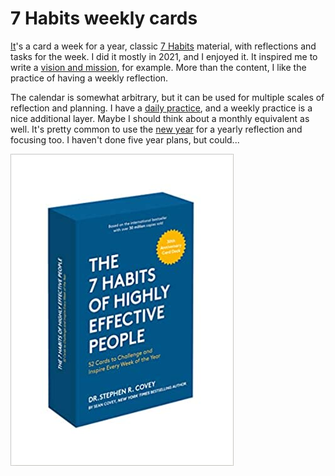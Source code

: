 # 7 Habits weekly cards

[It][]'s a card a week for a year, classic [7 Habits][] material, with
reflections and tasks for the week. I did it mostly in 2021, and I
enjoyed it. It inspired me to write a [vision and mission][], for
example. More than the content, I like the practice of having a weekly
reflection.

[It]: https://smile.amazon.com/Habits-Highly-Effective-People-Anniversary/dp/1642500267 "The 7 Habits of Highly Effective People: 30th Anniversary Card Deck"
[7 Habits]: https://en.wikipedia.org/wiki/The_7_Habits_of_Highly_Effective_People "The 7 Habits of Highly Effective People"
[vision and mission]: /20210226-vision_and_mission/ "Vision and Mission"


The calendar is somewhat arbitrary, but it can be used for multiple
scales of reflection and planning. I have a [daily practice][], and a
weekly practice is a nice additional layer. Maybe I should think about
a monthly equivalent as well. It's pretty common to use the
[new year][] for a yearly reflection and focusing too. I haven't done
five year plans, but could...

[daily practice]: /20211030-my_daily_routine/ "My daily routine"
[new year]: /20211228-habits_for_2022_ratio/ "Habits for 2022: “ratio”"


![box](box.jpg)
